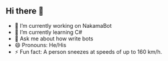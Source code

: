 ## Hi there 👋

- 🔭 I’m currently working on NakamaBot
- 🌱 I’m currently learning C#
- 💬 Ask me about how write bots
- 😄 Pronouns: He/His
- ⚡ Fun fact: A person sneezes at speeds of up to 160 km/h.
<!--
**MoLineTy19/MoLineTy19** is a ✨ _special_ ✨ repository because its `README.md` (this file) appears on your GitHub profile.

Here are some ideas to get you started:
-->
